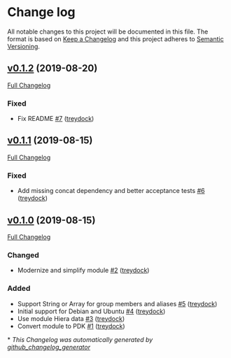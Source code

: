 # Change log

All notable changes to this project will be documented in this file. The format is based on [Keep a Changelog](http://keepachangelog.com/en/1.0.0/) and this project adheres to [Semantic Versioning](http://semver.org).

## [v0.1.2](https://github.com/treydock/puppet-module-pdsh/tree/v0.1.2) (2019-08-20)

[Full Changelog](https://github.com/treydock/puppet-module-pdsh/compare/v0.1.1...v0.1.2)

### Fixed

- Fix README [\#7](https://github.com/treydock/puppet-module-pdsh/pull/7) ([treydock](https://github.com/treydock))

## [v0.1.1](https://github.com/treydock/puppet-module-pdsh/tree/v0.1.1) (2019-08-15)

[Full Changelog](https://github.com/treydock/puppet-module-pdsh/compare/v0.1.0...v0.1.1)

### Fixed

- Add missing concat dependency and better acceptance tests [\#6](https://github.com/treydock/puppet-module-pdsh/pull/6) ([treydock](https://github.com/treydock))

## [v0.1.0](https://github.com/treydock/puppet-module-pdsh/tree/v0.1.0) (2019-08-15)

[Full Changelog](https://github.com/treydock/puppet-module-pdsh/compare/ccf108341113b7bb07fca7570cc9f2aff1e3c7a3...v0.1.0)

### Changed

- Modernize and simplify module [\#2](https://github.com/treydock/puppet-module-pdsh/pull/2) ([treydock](https://github.com/treydock))

### Added

- Support String or Array for group members and aliases [\#5](https://github.com/treydock/puppet-module-pdsh/pull/5) ([treydock](https://github.com/treydock))
- Initial support for Debian and Ubuntu [\#4](https://github.com/treydock/puppet-module-pdsh/pull/4) ([treydock](https://github.com/treydock))
- Use module Hiera data [\#3](https://github.com/treydock/puppet-module-pdsh/pull/3) ([treydock](https://github.com/treydock))
- Convert module to PDK [\#1](https://github.com/treydock/puppet-module-pdsh/pull/1) ([treydock](https://github.com/treydock))



\* *This Changelog was automatically generated by [github_changelog_generator](https://github.com/skywinder/Github-Changelog-Generator)*
